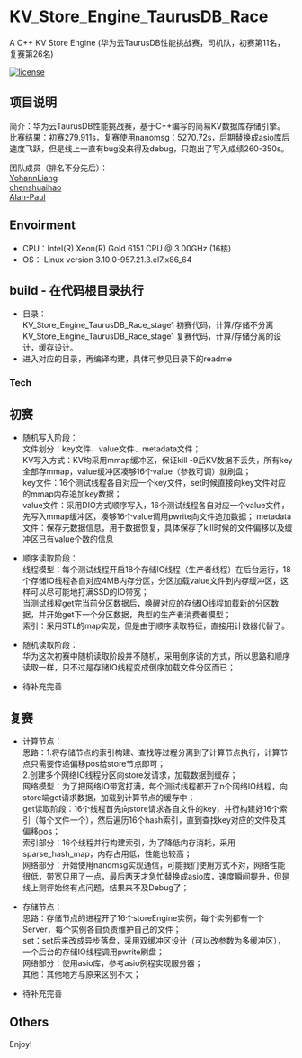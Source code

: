 # KV_Store_Engine_TaurusDB_Race

A C++ KV Store Engine (华为云TaurusDB性能挑战赛，司机队，初赛第11名，复赛第26名)

[![license](https://img.shields.io/github/license/mashape/apistatus.svg)](https://opensource.org/licenses/MIT)

## 项目说明
简介：华为云TaurusDB性能挑战赛，基于C++编写的简易KV数据库存储引擎。  
比赛结果：初赛279.911s，复赛使用nanomsg：5270.72s，后期替换成asio库后速度飞跃，但是线上一直有bug没来得及debug，只跑出了写入成绩260-350s。  

团队成员（排名不分先后）：  
[YohannLiang](https://github.com/YohannLiang2016)  
[chenshuaihao](https://github.com/chenshuaihao)  
[Alan-Paul](https://github.com/Alan-Paul)  

## Envoirment
* CPU：Intel(R) Xeon(R) Gold 6151 CPU @ 3.00GHz  (16核)
* OS： Linux version 3.10.0-957.21.3.el7.x86_64

## build - 在代码根目录执行
* 目录：  
KV_Store_Engine_TaurusDB_Race_stage1 初赛代码，计算/存储不分离  
KV_Store_Engine_TaurusDB_Race_stage1 复赛代码，计算/存储分离的设计，缓存设计。
* 进入对应的目录，再编译构建，具体可参见目录下的readme

### Tech

## 初赛
* 随机写入阶段：  
文件划分：key文件、value文件、metadata文件；  
KV写入方式：KV均采用mmap缓冲区，保证kill -9后KV数据不丢失，所有key全部存mmap，value缓冲区凑够16个value（参数可调）就刷盘；  
key文件：16个测试线程各自对应一个key文件，set时候直接向key文件对应的mmap内存追加key数据；  
value文件：采用DIO方式顺序写入，16个测试线程各自对应一个value文件，先写入mmap缓冲区，凑够16个value调用pwrite向文件追加数据； 
metadata文件：保存元数据信息，用于数据恢复，具体保存了kill时候的文件偏移以及缓冲区已有value个数的信息

* 顺序读取阶段：  
线程模型：每个测试线程开启18个存储IO线程（生产者线程）在后台运行，18个存储IO线程各自对应4MB内存分区，分区加载value文件到内存缓冲区，这样可以尽可能地打满SSD的IO带宽；  
当测试线程get完当前分区数据后，唤醒对应的存储IO线程加载新的分区数据，并开始get下一个分区数据，典型的生产者消费者模型；  
索引：采用STL的map实现，但是由于顺序读取特征，直接用计数器代替了。  

* 随机读取阶段：  
华为这次初赛中随机读取阶段并不随机，采用倒序读的方式，所以思路和顺序读取一样，只不过是存储IO线程变成倒序加载文件分区而已；  

* 待补充完善

## 复赛
* 计算节点：  
思路：1.将存储节点的索引构建、查找等过程分离到了计算节点执行，计算节点只需要传递偏移pos给store节点即可；  
      2.创建多个网络IO线程分区向store发请求，加载数据到缓存；  
网络模型：为了把网络IO带宽打满，每个测试线程都开了n个网络IO线程，向store端get请求数据，加载到计算节点的缓存中；  
get读取阶段：16个线程首先向store请求各自文件的key，并行构建好16个索引（每个文件一个），然后遍历16个hash索引，直到查找key对应的文件及其偏移pos；  
索引部分：16个线程并行构建索引，为了降低内存消耗，采用sparse_hash_map，内存占用低，性能也较高；  
网络部分：开始使用nanomsg实现通信，可能我们使用方式不对，网络性能很低，带宽只用了一点，最后两天才急忙替换成asio库，速度瞬间提升，但是线上测评始终有点问题，结果来不及Debug了；  

* 存储节点：  
思路：存储节点的进程开了16个storeEngine实例，每个实例都有一个Server，每个实例各自负责维护自己的文件；  
set：set后来改成异步落盘，采用双缓冲区设计（可以改参数为多缓冲区），一个后台的存储IO线程调用pwrite刷盘；  
网络部分：使用asio库，参考asio例程实现服务器；  
其他：其他地方与原来区别不大；  

* 待补充完善

## Others

Enjoy!


